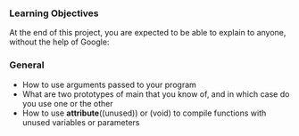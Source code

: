 ### Learning Objectives
At the end of this project, you are expected to be able to explain to anyone, without the help of Google:

### General
- How to use arguments passed to your program
- What are two prototypes of main that you know of, and in which case do you use one or the other
- How to use __attribute__((unused)) or (void) to compile functions with unused variables or parameters
